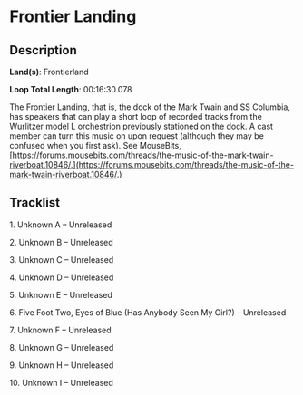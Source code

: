 # Frontier Landing

## Description

**Land(s)**: Frontierland

**Loop Total Length**: 00:16:30.078

The Frontier Landing, that is, the dock of the Mark Twain and SS Columbia, has speakers that can play a short loop of recorded tracks from the Wurlitzer model L orchestrion previously stationed on the dock. A cast member can turn this music on upon request (although they may be confused when you first ask). See MouseBits, [https://forums.mousebits.com/threads/the-music-of-the-mark-twain-riverboat.10846/.](https://forums.mousebits.com/threads/the-music-of-the-mark-twain-riverboat.10846/.)

## Tracklist

1\. Unknown A – Unreleased



2\. Unknown B – Unreleased



3\. Unknown C – Unreleased



4\. Unknown D – Unreleased



5\. Unknown E – Unreleased



6\. Five Foot Two, Eyes of Blue (Has Anybody Seen My Girl?) – Unreleased



7\. Unknown F – Unreleased



8\. Unknown G – Unreleased



9\. Unknown H – Unreleased



10\. Unknown I – Unreleased


